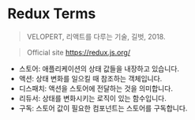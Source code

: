 # Redux Terms
> VELOPERT, 리액트를 다루는 기술, 길벗, 2018.

> Official site https://redux.js.org/

- 스토어: 애플리케이션의 상태 값들을 내장하고 있습니다.
- 액션: 상태 변화를 일으킬 때 참조하는 객체입니다.
- 디스패치: 액션을 스토어에 전달하는 것을 의미합니다.
- 리듀서: 상태를 변화시키는 로직이 있는 함수입니다.
- 구독: 스토어 값이 필요한 컴포넌트는 스토어를 구독합니다.
